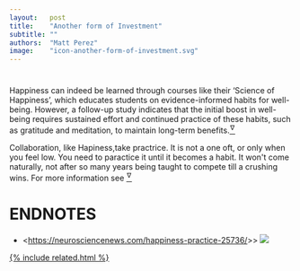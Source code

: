 ```yaml
---
layout:   post
title:    "Another form of Investment"
subtitle: ""
authors:  "Matt Perez"
image:    "icon-another-form-of-investment.svg"
---
```


<div style='display:none; '>
 <p>Collaboration, like Hapiness,take practrice. It is not a one oft, or only when you feel low. You need to paractice it until it becomes a habit.</p>
</div>

<h1></h1>
 <div class="_citation">Happiness can indeed be learned through courses like their ‘Science of Happiness’, which educates students on evidence-informed habits for well-being. However, a follow-up study indicates that the initial boost in well-being requires sustained effort and continued practice of these habits, such as gratitude and meditation, to maintain long-term benefits.<a href='#en01'><sup id='bm01'>&hairsp;&nabla;&hairsp;</sup></a></div>
 <p>Collaboration, like Hapiness,take practrice. It is not a one oft, or only when you feel low. You need to paractice it until it becomes a habit. It won't come naturally, not after so many years being taught to compete till a crushing wins. For more information see <a href='#en01'><sup id='bm01'>&hairsp;&nabla;&hairsp;</sup></a></p>

<h1 class="_section">ENDNOTES</h1>
 <ul>
  <li id="en01">
   <p class="_list-item">
    &lt;<a href="https://neurosciencenews.com/happiness-practice-25736/" target="_blank">https://neurosciencenews.com/happiness-practice-25736/</a>>&gt;
    <a class="_uparrow" href="#bm01"><img src="Neuroscience News.com">
  </li>
 </ul>

{% include related.html %}